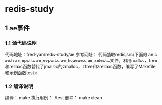 # redis-study
## 1 ae事件
### 1.1 源代码说明 
代码地址：fred-yan/redis-study/ae
参考网址：
代码抽取redis/src/下面的 ae.c  ae.h  ae_epoll.c  ae_evport.c  ae_kqueue.c  ae_select.c文件，利用malloc，free和rellaoc函数替代了jmalloc的zmalloc，zfree和zrellaoc函数，编写了Makefile和示例函数test.c

### 1.2 编译说明
编译： make
执行用例： ./test
删除： make clean
